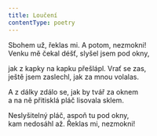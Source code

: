 ```yaml
---
title: Loučení
contentType: poetry
---
```


<section>

Sbohem už, řeklas mi. A potom, nezmokni!  
Venku mě čekal déšť, slyšel jsem pod okny,

</section>

<section>

jak z kapky na kapku přešlápl. Vrať se zas,  
ještě jsem zaslechl, jak za mnou volalas.

</section>

<section>

A z dálky zdálo se, jak by tvář za oknem  
a na ně přitisklá pláč lisovala sklem.

</section>

<section>

Neslyšitelný pláč, aspoň tu pod okny,  
kam nedosáhl až. Řeklas mi, nezmokni!

</section>
